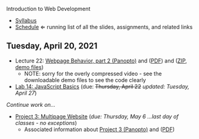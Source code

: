 Introduction to Web Development

- [Syllabus](syllabus.md)
- [Schedule](schedule.md)   &lArr; running list of all the slides, assignments, and related links

## Tuesday, April 20, 2021

- Lecture 22: [Webpage Behavior, part 2 (Panopto)](https://rochester.hosted.panopto.com/Panopto/Pages/Viewer.aspx?id=4a934884-3a93-4d46-9241-ad0e015a9cc6) and ([PDF](22-webpage-behavior2/dom.pdf)) and ([ZIP, demo files](22-webpage-behavior2/lecture-demos.zip))
  - NOTE: sorry for the overly compressed video - see the downloadable demo files to see the code clearly
- [Lab 14: JavaScript Basics](lab14-javascript-basics/instructions.md) (due: <s>Thursday, April 22</s> *updated: Tuesday, April 27*)

*Continue work on...*

- [Project 3: Multipage Website](project03-multipage-website/instructions.md) (*due: Thursday, May 6 ...last day of classes - no exceptions*)
  - Associated information about [Project 3 (Panopto)](https://rochester.hosted.panopto.com/Panopto/Pages/Viewer.aspx?id=302b9982-c4e4-4795-b935-ad0800e4d405) and ([PDF](20-project3-instructions/project3-structure.pdf))

